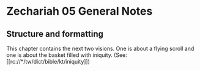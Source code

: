 # Zechariah 05 General Notes
## Structure and formatting

This chapter contains the next two visions. One is about a flying scroll and one is about the basket filled with iniquity. (See: [[rc://*/tw/dict/bible/kt/iniquity]])